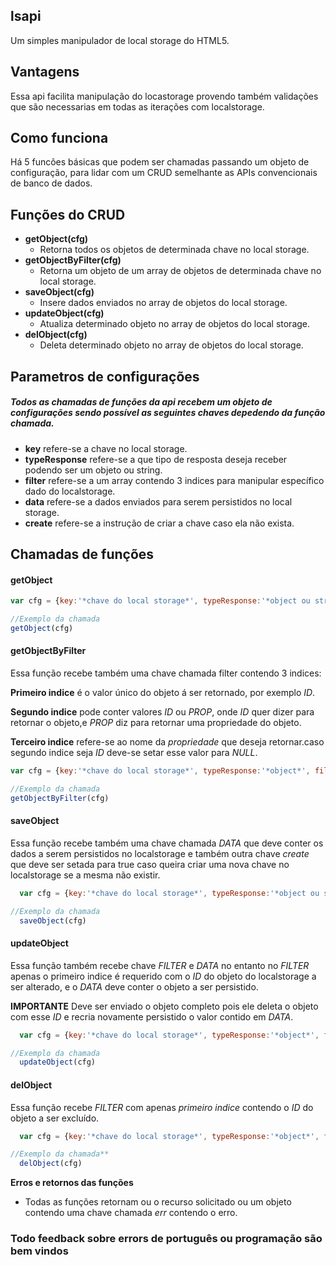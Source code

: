 ## lsapi
Um simples manipulador de local storage do HTML5.

## Vantagens
Essa api facilita manipulação do locastorage provendo também validações que são necessarias em todas as iterações com localstorage.

## Como funciona
Há 5 funcões básicas que podem ser chamadas passando um objeto de configuração,
para lidar com um CRUD semelhante as APIs convencionais de banco de dados.

## Funções do CRUD
* **getObject(cfg)**
  - Retorna todos os objetos de determinada chave no local storage.
* **getObjectByFilter(cfg)**
  - Retorna um objeto de um array de objetos de determinada chave no local storage.
* **saveObject(cfg)**
  - Insere dados enviados no array de objetos do local storage.
* **updateObject(cfg)**
  - Atualiza determinado objeto no array de objetos do local storage.
* **delObject(cfg)**
  - Deleta determinado objeto no array de objetos do local storage.

## Parametros de configurações
##### Todos as chamadas de funções da api recebem um objeto de configurações sendo possível as seguintes chaves depedendo da função chamada.

- **key** refere-se a chave no local storage.
- **typeResponse** refere-se a que tipo de resposta deseja receber podendo ser um objeto ou string.
- **filter** refere-se a um array contendo 3 indices para manipular específico dado do localstorage.
- **data** refere-se a dados enviados para serem persistidos no local storage.
- **create** refere-se a instrução de criar a chave caso ela não exista.

## Chamadas de funções

#### getObject
  ```javascript
  var cfg = {key:'*chave do local storage*', typeResponse:'*object ou string*'};

//Exemplo da chamada
  getObject(cfg)
```

#### getObjectByFilter

  Essa função recebe também uma chave chamada filter contendo 3 indices:

  **Primeiro indice** é o valor único do objeto á ser retornado, por exemplo *ID*.

  **Segundo indice** pode conter valores *ID* ou *PROP*, onde *ID* quer dizer para retornar o objeto,e *PROP* diz para retornar uma propriedade do objeto.

  **Terceiro indice** refere-se ao nome da *propriedade* que deseja retornar.caso segundo indice seja *ID* deve-se setar esse valor para *NULL*.

  ```javascript
  var cfg = {key:'*chave do local storage*', typeResponse:'*object*', filter:['*id*','*id ou prop*','*null ou nome da prop*']}

//Exemplo da chamada
  getObjectByFilter(cfg)
```

#### saveObject

  Essa função recebe também uma chave chamada *DATA* que deve conter os dados a serem persistidos no localstorage e também outra chave *create* que deve ser setada para true caso queira criar uma nova chave no localstorage se a mesma não existir.

```javascript
  var cfg = {key:'*chave do local storage*', typeResponse:'*object ou string*', data:{'*objeto*'}, create:'true'}

//Exemplo da chamada
  saveObject(cfg)
```

#### updateObject

  Essa função também recebe chave *FILTER* e *DATA* no entanto no *FILTER* apenas o primeiro indice é requerido com o *ID* do objeto do localstorage a ser alterado, e o *DATA* deve conter o objeto a ser persistido.

  **IMPORTANTE** Deve ser enviado o objeto completo pois ele deleta o objeto com esse *ID* e recria novamente persistido o valor contido em *DATA*.

```javascript
  var cfg = {key:'*chave do local storage*', typeResponse:'*object*', filter:['*ID*', '*null*', '*null*'], data:{*objeto*}}

//Exemplo da chamada
  updateObject(cfg)
```

#### delObject

  Essa função recebe *FILTER* com apenas *primeiro indice* contendo o *ID* do objeto a ser excluído.

```javascript
  var cfg = {key:'*chave do local storage*', typeResponse:'*object*', filter:['*ID*', '*null*', '*null*']}

//Exemplo da chamada**
  delObject(cfg)
```

**Erros e retornos das funções**
 - Todas as funções retornam ou o recurso solicitado ou um objeto contendo uma chave chamada *err* contendo o erro.



### Todo feedback sobre errors de português ou programação são bem vindos
